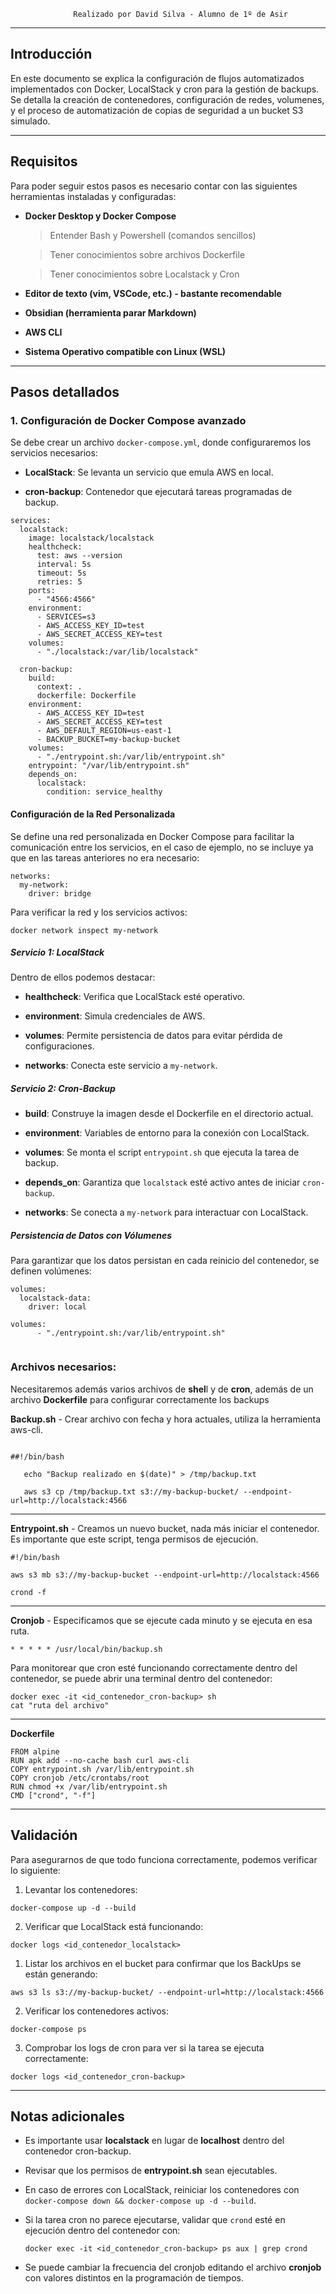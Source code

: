 
		          Realizado por David Silva - Alumno de 1º de Asir
---
## **Introducción**

En este documento se explica la configuración de flujos automatizados implementados con Docker, LocalStack y cron para la gestión de backups. Se detalla la creación de contenedores, configuración de redes, volumenes, y el proceso de automatización de copias de seguridad a un bucket S3 simulado.

---
## **Requisitos**

Para poder seguir estos pasos es necesario contar con las siguientes herramientas instaladas y configuradas:

- **Docker Desktop y Docker Compose**
  	> Entender Bash y Powershell (comandos sencillos)
   
	> Tener conocimientos sobre archivos Dockerfile
 
	> Tener conocimientos sobre Localstack y Cron
- **Editor de texto (vim, VSCode, etc.) - bastante recomendable**
- **Obsidian (herramienta parar Markdown)**
- **AWS CLI**
 - **Sistema Operativo compatible con Linux (WSL)**

---
## **Pasos detallados**

### **1. Configuración de Docker Compose avanzado**

Se debe crear un archivo `docker-compose.yml`, donde configuraremos los servicios necesarios:

- **LocalStack**: Se levanta un servicio que emula AWS en local.
    
- **cron-backup**: Contenedor que ejecutará tareas programadas de backup.

```
services:
  localstack:
    image: localstack/localstack
    healthcheck:
      test: aws --version
      interval: 5s
      timeout: 5s
      retries: 5
    ports:
      - "4566:4566"
    environment:
      - SERVICES=s3
      - AWS_ACCESS_KEY_ID=test
      - AWS_SECRET_ACCESS_KEY=test
    volumes:
      - "./localstack:/var/lib/localstack"

  cron-backup:
    build:
      context: .
      dockerfile: Dockerfile
    environment:
      - AWS_ACCESS_KEY_ID=test
      - AWS_SECRET_ACCESS_KEY=test
      - AWS_DEFAULT_REGION=us-east-1
      - BACKUP_BUCKET=my-backup-bucket
    volumes:
      - "./entrypoint.sh:/var/lib/entrypoint.sh"
    entrypoint: "/var/lib/entrypoint.sh"
    depends_on:
      localstack:
        condition: service_healthy
```

#### **Configuración de la Red Personalizada**

Se define una red personalizada en Docker Compose para facilitar la comunicación entre los servicios, en el caso de ejemplo, no se incluye ya que en las tareas anteriores no era necesario:

```
networks:
  my-network:
    driver: bridge
```

Para verificar la red y los servicios activos:

```
docker network inspect my-network
```
##### **Servicio 1: LocalStack**
Dentro de ellos podemos destacar:

- **healthcheck**: Verifica que LocalStack esté operativo.
    
- **environment**: Simula credenciales de AWS.
    
- **volumes**: Permite persistencia de datos para evitar pérdida de configuraciones.
    
- **networks**: Conecta este servicio a `my-network`.

##### **Servicio 2: Cron-Backup**

- **build**: Construye la imagen desde el Dockerfile en el directorio actual.
    
- **environment**: Variables de entorno para la conexión con LocalStack.
    
- **volumes**: Se monta el script `entrypoint.sh` que ejecuta la tarea de backup.
    
- **depends_on**: Garantiza que `localstack` esté activo antes de iniciar `cron-backup`.
    
- **networks**: Se conecta a `my-network` para interactuar con LocalStack.

##### **Persistencia de Datos con Vólumenes**
Para garantizar que los datos persistan en cada reinicio del contenedor, se definen volúmenes:
```
volumes:
  localstack-data:
    driver: local
```

```
volumes:
      - "./entrypoint.sh:/var/lib/entrypoint.sh"
      
```


### **Archivos necesarios:**

Necesitaremos además varios archivos de **shel**l y de **cron**, además de un archivo **Dockerfile** para configurar correctamente los backups

**Backup.sh** - Crear archivo con fecha y hora actuales, utiliza la herramienta aws-cli.
```

##!/bin/bash

   echo "Backup realizado en $(date)" > /tmp/backup.txt

   aws s3 cp /tmp/backup.txt s3://my-backup-bucket/ --endpoint-url=http://localstack:4566
```
---
**Entrypoint.sh** - Creamos un nuevo bucket, nada más iniciar el contenedor.
Es importante que este script, tenga permisos de ejecución.
```
#!/bin/bash

aws s3 mb s3://my-backup-bucket --endpoint-url=http://localstack:4566

crond -f
```
---
**Cronjob** - Especificamos que se ejecute cada minuto y se ejecuta en esa ruta.
```
* * * * * /usr/local/bin/backup.sh
```

Para monitorear que cron esté funcionando correctamente dentro del contenedor, se puede abrir una terminal dentro del contenedor:
```
docker exec -it <id_contenedor_cron-backup> sh
cat "ruta del archivo"
```

---
**Dockerfile**

```
FROM alpine
RUN apk add --no-cache bash curl aws-cli
COPY entrypoint.sh /var/lib/entrypoint.sh
COPY cronjob /etc/crontabs/root
RUN chmod +x /var/lib/entrypoint.sh
CMD ["crond", "-f"]
```

---


## **Validación**

Para asegurarnos de que todo funciona correctamente, podemos verificar lo siguiente:

1.   Levantar los contenedores:
```
docker-compose up -d --build
```
2. Verificar que LocalStack está funcionando:
```
docker logs <id_contenedor_localstack>
```
1. Listar los archivos en el bucket para confirmar que los BackUps se están generando:
```
aws s3 ls s3://my-backup-bucket/ --endpoint-url=http://localstack:4566
```
2. Verificar los contenedores activos:
```
docker-compose ps
```
3. Comprobar los logs de cron para ver si la tarea se ejecuta correctamente:
```
docker logs <id_contenedor_cron-backup>
```

---
## **Notas adicionales**

- Es importante usar **localstack** en lugar de **localhost** dentro del contenedor cron-backup.
    
- Revisar que los permisos de **entrypoint.sh** sean ejecutables.
    
- En caso de errores con LocalStack, reiniciar los contenedores con `docker-compose down && docker-compose up -d --build`.
    
- Si la tarea cron no parece ejecutarse, validar que `crond` esté en ejecución dentro del contenedor con:
    
    ```
  docker exec -it <id_contenedor_cron-backup> ps aux | grep crond
    ```
    
- Se puede cambiar la frecuencia del cronjob editando el archivo **cronjob** con valores distintos en la programación de tiempos.
